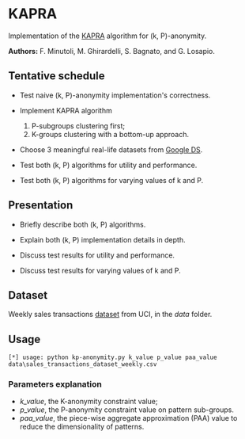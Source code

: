 # KAPRA

Implementation of the [KAPRA](https://ieeexplore.ieee.org/abstract/document/6095556) algorithm for (k, P)-anonymity.

**Authors:** F. Minutoli, M. Ghirardelli, S. Bagnato, and G. Losapio.

## Tentative schedule

- Test naive (k, P)-anonymity implementation's correctness.
  
- Implement KAPRA algorithm
    1. P-subgroups clustering first;
    2. K-groups clustering with a bottom-up approach.
   
- Choose 3 meaningful real-life datasets from [Google DS](https://datasetsearch.research.google.com/).

- Test both (k, P) algorithms for utility and performance.
- Test both (k, P) algorithms for varying values of k and P.

## Presentation

- Briefly describe both (k, P) algorithms.

- Explain both (k, P) implementation details in depth.

- Discuss test results for utility and performance.
- Discuss test results for varying values of k and P.

## Dataset
Weekly sales transactions [dataset](https://archive.ics.uci.edu/ml/datasets/sales_transactions_dataset_weekly) from UCI, in the *data* folder.

## Usage 
```
[*] usage: python kp-anonymity.py k_value p_value paa_value data\sales_transactions_dataset_weekly.csv
```

### Parameters explanation
- *k_value*, the K-anonymity constraint value;
- *p_value*, the P-anonymity constraint value on pattern sub-groups.
- *paa_value*, the piece-wise aggregate approximation (PAA) value to reduce the dimensionality of patterns.